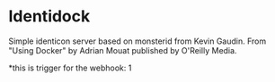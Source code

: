 # Identidock

Simple identicon server based on monsterid from Kevin Gaudin.
From "Using Docker" by Adrian Mouat published by O'Reilly Media.

*this is trigger for the webhook: 1
